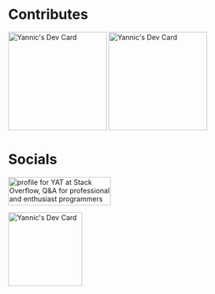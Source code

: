 # Contributes

<a href="https://melibo.de"><img src="https://q7m3v8j9.rocketcdn.me/wp-content/uploads/2021/06/MicrosoftTeams-image-Kopie-2.png" width="200" alt="Yannic's Dev Card"/></a>
<a href="https://deinchatbot.de"><img src="https://deinchatbot.de/wp-content/uploads/2019/06/cropped-logo_dein_chatbot_RGB_2_3750x780_transparent.png" width="200" alt="Yannic's Dev Card"/></a>  
 
 
 
 
# Socials

<a href="https://stackoverflow.com/users/4952230/yat"><img src="https://stackoverflow.com/users/flair/4952230.png" width="208" height="58" alt="profile for YAT at Stack Overflow, Q&amp;A for professional and enthusiast programmers" title="profile for YAT at Stack Overflow, Q&amp;A for professional and enthusiast programmers"></a> 


<a href="https://app.daily.dev/yat"><img src="https://api.daily.dev/devcards/c038db52db7a4ef8a2aaf4f880aa7529.png?r=end" width="150" alt="Yannic's Dev Card"/></a>

